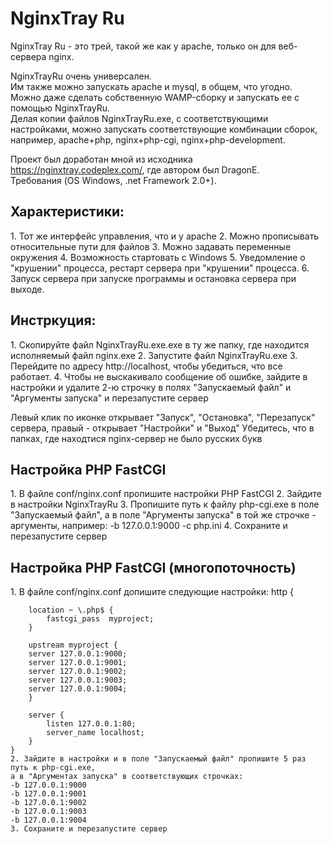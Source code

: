 NginxTray Ru
=============

NginxTray Ru - это трей, такой же как у apache, только он для веб-сервера nginx.

NginxTrayRu очень универсален.<br>
Им также можно запускать apache и mysql, в общем, что угодно.<br>
Можно даже сделать собственную WAMP-сборку и запускать ее с помощью NginxTrayRu.<br>
Делая копии файлов NginxTrayRu.exe, с соответствующими настройками, можно запускать соответствующие комбинации сборок, например, apache+php, nginx+php-cgi, nginx+php-development.<br>

Проект был доработан мной из исходника https://nginxtray.codeplex.com/, где автором был DragonE.<br>
Требования (OS Windows, .net Framework 2.0+).

<h2>Характеристики:</h2>
	1. Тот же интерфейс управления, что и у apache
	2. Можно прописывать относительные пути для файлов
	3. Можно задавать переменные окружения
	4. Возможность стартовать с Windows
	5. Уведомление о "крушении" процесса, рестарт сервера при "крушении" процесса.
	6. Запуск сервера при запуске программы и остановка сервера при выходе.

<h2>Инстркуция:</h2>
	1. Скопируйте файл NginxTrayRu.exe.exe в ту же папку, где находится исполняемый файл nginx.exe
	2. Запустите файл NginxTrayRu.exe
	3. Перейдите по адресу http://localhost, чтобы убедиться, что все работает.
	4. Чтобы не выскакивало сообщение об ошибке, зайдите в настройки и удалите 2-ю строчку в полях
	"Запускаемый файл" и "Аргументы запуска" и перезапустите сервер

Левый клик по иконке открывает "Запуск", "Остановка", "Перезапуск" сервера,
правый - открывает "Настройки" и "Выход"
Убедитесь, что в папках, где находтися nginx-сервер не было русских букв

<h2>Настройка PHP FastCGI</h2>
	1. В файле conf/nginx.conf пропишите настройки PHP FastCGI
	2. Зайдите в настройки NginxTrayRu
	3. Пропишите путь к файлу php-cgi.exe в поле "Запускаемый файл", а в поле "Аргументы запуска"
	в той же строчке - аргументы, например: -b 127.0.0.1:9000 -c php.ini
	4. Сохраните и перезапустите сервер

<h2>Настройка PHP FastCGI (многопоточность)</h2>
	1. В файле conf/nginx.conf допишите следующие настройки:
	http {

		location ~ \.php$ {
			fastcgi_pass  myproject;
		}

		upstream myproject {
		server 127.0.0.1:9000;
		server 127.0.0.1:9001;
		server 127.0.0.1:9002;
		server 127.0.0.1:9003;
		server 127.0.0.1:9004;
		}

		server {
			listen 127.0.0.1:80;
			server_name localhost;
		}
	}
	2. Зайдите в настройки и в поле "Запускаемый файл" пропишите 5 раз путь к php-cgi.exe,
	а в "Аргументах запуска" в соответствующих строчках:
	-b 127.0.0.1:9000
	-b 127.0.0.1:9001
	-b 127.0.0.1:9002
	-b 127.0.0.1:9003
	-b 127.0.0.1:9004
	3. Сохраните и перезапустите сервер
